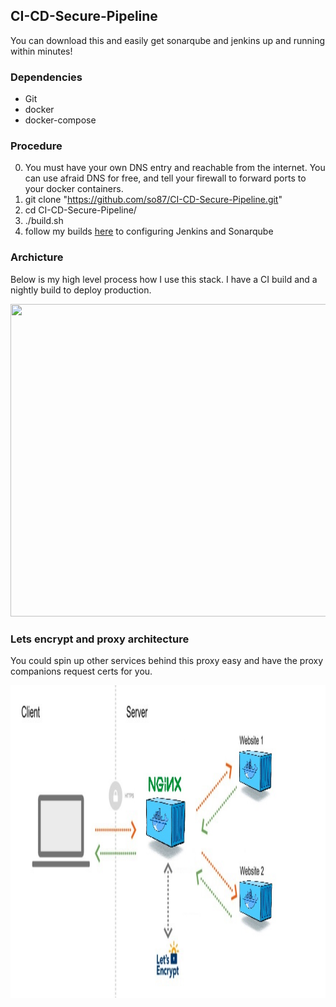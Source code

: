 ## CI-CD-Secure-Pipeline
You can download this and easily get sonarqube and jenkins up and running within minutes!  

### Dependencies
  * Git
  * docker
  * docker-compose

### Procedure
  0. You must have your own DNS entry and reachable from the internet.  You can use afraid DNS for free, and tell your firewall to forward ports to your docker containers.
  1. git clone "https://github.com/so87/CI-CD-Secure-Pipeline.git"
  2. cd CI-CD-Secure-Pipeline/
  3. ./build.sh
  4. follow my builds [here](https://github.com/so87/Home-Lab/blob/master/Configuration%20Guides.md) to configuring Jenkins and Sonarqube

### Archicture
Below is my high level process how I use this stack.  I have a CI build and a nightly build to deploy production.
<p align="center">
  <img width="1000" height="500" src="https://github.com/so87/Security-Lab-Manager/blob/dev/documentation/dev-deploy-process.PNG">
</p>

### Lets encrypt and proxy architecture
You could spin up other services behind this proxy easy and have the proxy companions request certs for you.
<p align="center">
  <img width="1500" height="500" src="https://github.com/evertramos/images/raw/master/webproxy.jpg">
</p>
